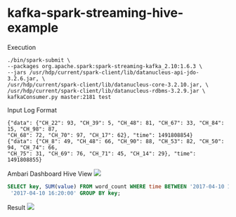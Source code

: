 # kafka-spark-streaming-hive-example

Execution

```console
./bin/spark-submit \
--packages org.apache.spark:spark-streaming-kafka_2.10:1.6.3 \
--jars /usr/hdp/current/spark-client/lib/datanucleus-api-jdo-3.2.6.jar, \
/usr/hdp/current/spark-client/lib/datanucleus-core-3.2.10.jar, \
/usr/hdp/current/spark-client/lib/datanucleus-rdbms-3.2.9.jar \
kafkaConsumer.py master:2181 test
```

Input Log Format

```text
{"data": {"CH_22": 93, "CH_39": 5, "CH_48": 81, "CH_67": 33, "CH_84": 15, "CH_98": 87,
"CH_68": 72, "CH_70": 97, "CH_17": 62}, "time": 1491808854}
{"data": {"CH_8": 49, "CH_48": 66, "CH_90": 88, "CH_53": 82, "CH_50": 94, "CH_74": 66,
"CH_75": 31, "CH_69": 76, "CH_71": 45, "CH_14": 29}, "time": 1491808855}
```

Ambari Dashboard Hive View
![](https://user-images.githubusercontent.com/3071179/28797399-217585ee-767c-11e7-9217-99ec6f38d158.png)
```sql
SELECT key, SUM(value) FROM word_count WHERE time BETWEEN '2017-04-10 16:19:00' AND
 '2017-04-10 16:20:00' GROUP BY key;
```

Result
![](https://user-images.githubusercontent.com/3071179/28797400-21764c9a-767c-11e7-9eca-ca09fa5a4804.png)
